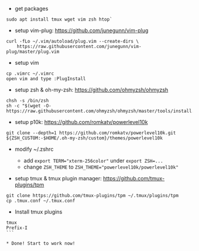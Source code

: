 * get packages
```
sudo apt install tmux wget vim zsh htop`
```

* setup vim-plug: https://github.com/junegunn/vim-plug
```
curl -fLo ~/.vim/autoload/plug.vim --create-dirs \
    https://raw.githubusercontent.com/junegunn/vim-plug/master/plug.vim
```

* setup vim
```
cp .vimrc ~/.vimrc
open vim and type :PlugInstall
```

* setup zsh & oh-my-zsh: https://github.com/ohmyzsh/ohmyzsh
```
chsh -s /bin/zsh
sh -c "$(wget -O- https://raw.githubusercontent.com/ohmyzsh/ohmyzsh/master/tools/install.sh)"
```

* setup p10k: https://github.com/romkatv/powerlevel10k
```
git clone --depth=1 https://github.com/romkatv/powerlevel10k.git ${ZSH_CUSTOM:-$HOME/.oh-my-zsh/custom}/themes/powerlevel10k
```

* modify ~/.zshrc
  * add `export TERM="xterm-256color"` under `export ZSH=...`
  * change `ZSH_THEME` to `ZSH_THEME="powerlevel10k/powerlevel10k"`

* setup tmux & tmux plugin manager: https://github.com/tmux-plugins/tpm
```
git clone https://github.com/tmux-plugins/tpm ~/.tmux/plugins/tpm
cp .tmux.conf ~/.tmux.conf
```

* Install tmux plugins
````
tmux
Prefix-I
```

* Done! Start to work now!
